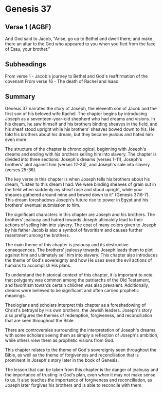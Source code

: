 # Genesis 37

## Verse 1 (AGBF)

And God said to Jacob, "Arise, go up to Bethel and dwell there; and make there an altar to the God who appeared to you when you fled from the face of Esau, your brother."

## Subheadings

From verse 1 - Jacob's journey to Bethel and God's reaffirmation of the covenant
From verse 16 - The death of Rachel and Isaac

## Summary

Genesis 37 narrates the story of Joseph, the eleventh son of Jacob and the first son of his beloved wife Rachel. The chapter begins by introducing Joseph as a seventeen-year-old shepherd who had dreams and visions. In his dream, he saw himself and his brothers binding sheaves in the field, and his sheaf stood upright while his brothers' sheaves bowed down to his. He told his brothers about his dream, but they became jealous and hated him even more.

The structure of the chapter is chronological, beginning with Joseph's dreams and ending with his brothers selling him into slavery. The chapter is divided into three sections: Joseph's dreams (verses 1-11), Joseph's brothers' plot against him (verses 12-24), and Joseph's sale into slavery (verses 25-36).

The key verse in this chapter is when Joseph tells his brothers about his dream, "Listen to this dream I had: We were binding sheaves of grain out in the field when suddenly my sheaf rose and stood upright, while your sheaves gathered around mine and bowed down to it" (Genesis 37:6-7). This dream foreshadows Joseph's future rise to power in Egypt and his brothers' eventual submission to him.

The significant characters in this chapter are Joseph and his brothers. The brothers' jealousy and hatred towards Joseph ultimately lead to their actions of selling him into slavery. The coat of many colors given to Joseph by his father Jacob is also a symbol of favoritism and causes further resentment among the brothers.

The main theme of this chapter is jealousy and its destructive consequences. The brothers' jealousy towards Joseph leads them to plot against him and ultimately sell him into slavery. This chapter also introduces the theme of God's sovereignty and how He uses even the evil actions of humans to accomplish His plans.

To understand the historical context of this chapter, it is important to note that polygamy was common among the patriarchs of the Old Testament, and favoritism towards certain children was also prevalent. Additionally, dreams were believed to be significant and often carried prophetic meanings.

Theologians and scholars interpret this chapter as a foreshadowing of Christ's betrayal by His own brothers, the Jewish leaders. Joseph's story also prefigures the themes of redemption, forgiveness, and reconciliation that are seen throughout the Bible.

There are controversies surrounding the interpretation of Joseph's dreams, with some scholars seeing them as simply a reflection of Joseph's ambition, while others view them as prophetic visions from God.

This chapter relates to the theme of God's sovereignty seen throughout the Bible, as well as the theme of forgiveness and reconciliation that is prominent in Joseph's story later in the book of Genesis.

The lesson that can be taken from this chapter is the danger of jealousy and the importance of trusting in God's plan, even when it may not make sense to us. It also teaches the importance of forgiveness and reconciliation, as Joseph later forgives his brothers and is able to reconcile with them.